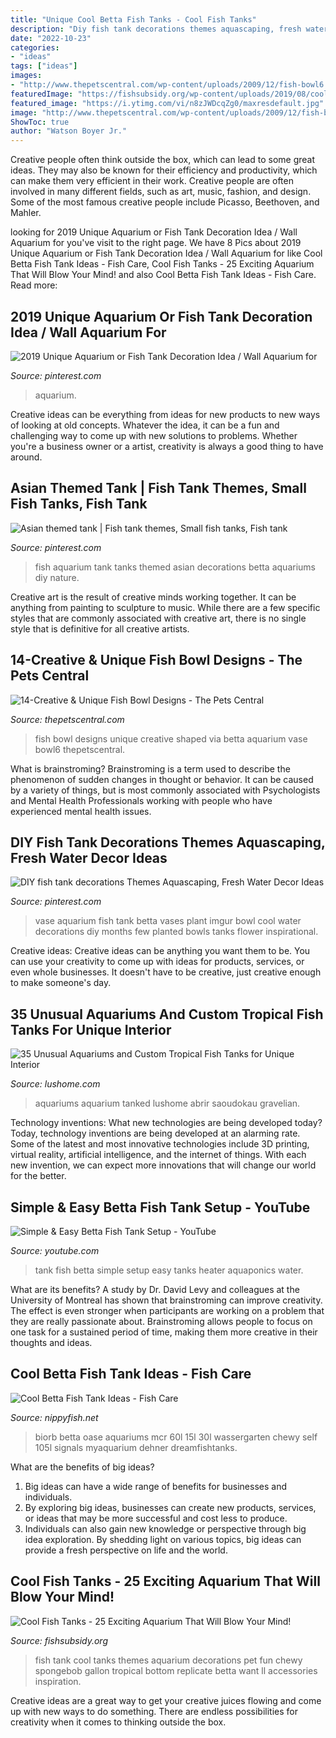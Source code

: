 ```yaml
---
title: "Unique Cool Betta Fish Tanks - Cool Fish Tanks"
description: "Diy fish tank decorations themes aquascaping, fresh water decor ideas"
date: "2022-10-23"
categories:
- "ideas"
tags: ["ideas"]
images:
- "http://www.thepetscentral.com/wp-content/uploads/2009/12/fish-bowl6.jpg"
featuredImage: "https://fishsubsidy.org/wp-content/uploads/2019/08/cool-fish-tanks.jpg"
featured_image: "https://i.ytimg.com/vi/n8zJWDcqZg0/maxresdefault.jpg"
image: "http://www.thepetscentral.com/wp-content/uploads/2009/12/fish-bowl6.jpg"
ShowToc: true
author: "Watson Boyer Jr."
---
```



Creative people often think outside the box, which can lead to some great ideas. They may also be known for their efficiency and productivity, which can make them very efficient in their work. Creative people are often involved in many different fields, such as art, music, fashion, and design. Some of the most famous creative people include Picasso, Beethoven, and Mahler.

	

		
looking for 2019 Unique Aquarium or Fish Tank Decoration Idea / Wall Aquarium for you've visit to the right page. We have 8 Pics about 2019 Unique Aquarium or Fish Tank Decoration Idea / Wall Aquarium for like Cool Betta Fish Tank Ideas - Fish Care, Cool Fish Tanks - 25 Exciting Aquarium That Will Blow Your Mind! and also Cool Betta Fish Tank Ideas - Fish Care. Read more:
		
    
## 2019 Unique Aquarium Or Fish Tank Decoration Idea / Wall Aquarium For

<img loading=lazy src="https://i.pinimg.com/736x/c4/39/10/c43910ed3e228d2d8008ac7135614a27.jpg" onerror="this.onerror=null;this.src='https://tse1.mm.bing.net/th?id=OIP.41RKSxgK26vqTGHNSsj3JgHaEK&amp;pid=15.1';" alt="2019 Unique Aquarium or Fish Tank Decoration Idea / Wall Aquarium for">

_Source: pinterest.com_

>aquarium. 

	

Creative ideas can be everything from ideas for new products to new ways of looking at old concepts. Whatever the idea, it can be a fun and challenging way to come up with new solutions to problems. Whether you're a business owner or a artist, creativity is always a good thing to have around.

    
## Asian Themed Tank | Fish Tank Themes, Small Fish Tanks, Fish Tank

<img loading=lazy src="https://i.pinimg.com/736x/49/36/e8/4936e82c907ecfc79330c383c91e794c--aquarium-ideas-tanks.jpg" onerror="this.onerror=null;this.src='https://tse1.mm.bing.net/th?id=OIP.LjQesAeqSQ0zN8hDrZJ8KwHaHa&amp;pid=15.1';" alt="Asian themed tank | Fish tank themes, Small fish tanks, Fish tank">

_Source: pinterest.com_

>fish aquarium tank tanks themed asian decorations betta aquariums diy nature. 

	

Creative art is the result of creative minds working together. It can be anything from painting to sculpture to music. While there are a few specific styles that are commonly associated with creative art, there is no single style that is definitive for all creative artists.

    
## 14-Creative &amp; Unique Fish Bowl Designs - The Pets Central

<img loading=lazy src="http://www.thepetscentral.com/wp-content/uploads/2009/12/fish-bowl6.jpg" onerror="this.onerror=null;this.src='https://tse1.mm.bing.net/th?id=OIP.ECShJ8Z1bpAP6MMGXJ5wBgHaFj&amp;pid=15.1';" alt="14-Creative &amp; Unique Fish Bowl Designs - The Pets Central">

_Source: thepetscentral.com_

>fish bowl designs unique creative shaped via betta aquarium vase bowl6 thepetscentral. 

	

What is brainstroming?
Brainstroming is a term used to describe the phenomenon of sudden changes in thought or behavior. It can be caused by a variety of things, but is most commonly associated with Psychologists and Mental Health Professionals working with people who have experienced mental health issues.

    
## DIY Fish Tank Decorations Themes Aquascaping, Fresh Water Decor Ideas

<img loading=lazy src="https://i.pinimg.com/736x/b9/9a/16/b99a16e86938720b604b44f88ca3566c.jpg" onerror="this.onerror=null;this.src='https://tse3.mm.bing.net/th?id=OIP.scFqWIGCXzFfDfsoC1DmnwHaP3&amp;pid=15.1';" alt="DIY fish tank decorations Themes Aquascaping, Fresh Water Decor Ideas">

_Source: pinterest.com_

>vase aquarium fish tank betta vases plant imgur bowl cool water decorations diy months few planted bowls tanks flower inspirational. 

	

Creative ideas:
Creative ideas can be anything you want them to be. You can use your creativity to come up with ideas for products, services, or even whole businesses. It doesn't have to be creative, just creative enough to make someone's day.

    
## 35 Unusual Aquariums And Custom Tropical Fish Tanks For Unique Interior

<img loading=lazy src="https://www.lushome.com/wp-content/uploads/2013/07/custom-aquariums-fish-tanks-25.jpg" onerror="this.onerror=null;this.src='https://tse3.mm.bing.net/th?id=OIP.201G6_y4JEtnZ0aeqbOpXgAAAA&amp;pid=15.1';" alt="35 Unusual Aquariums and Custom Tropical Fish Tanks for Unique Interior">

_Source: lushome.com_

>aquariums aquarium tanked lushome abrir saoudokau gravelian. 

	

Technology inventions: What new technologies are being developed today?
Today, technology inventions are being developed at an alarming rate. Some of the latest and most innovative technologies include 3D printing, virtual reality, artificial intelligence, and the internet of things. With each new invention, we can expect more innovations that will change our world for the better.

    
## Simple &amp; Easy Betta Fish Tank Setup - YouTube

<img loading=lazy src="https://i.ytimg.com/vi/n8zJWDcqZg0/maxresdefault.jpg" onerror="this.onerror=null;this.src='https://tse3.mm.bing.net/th?id=OIP.EB33dpkyv_pcZnWiqxmogQHaEK&amp;pid=15.1';" alt="Simple &amp; Easy Betta Fish Tank Setup - YouTube">

_Source: youtube.com_

>tank fish betta simple setup easy tanks heater aquaponics water. 

	

What are its benefits?
A study by Dr. David Levy and colleagues at the University of Montreal has shown that brainstroming can improve creativity. The effect is even stronger when participants are working on a problem that they are really passionate about. Brainstroming allows people to focus on one task for a sustained period of time, making them more creative in their thoughts and ideas.

    
## Cool Betta Fish Tank Ideas - Fish Care

<img loading=lazy src="https://nippyfish.net/wp-content/uploads/2021/05/81ydddI1FL._AC_SL1500_.jpg" onerror="this.onerror=null;this.src='https://tse2.mm.bing.net/th?id=OIP.5ZyNf-6FmVXWiW0a2ZT8cgHaIK&amp;pid=15.1';" alt="Cool Betta Fish Tank Ideas - Fish Care">

_Source: nippyfish.net_

>biorb betta oase aquariums mcr 60l 15l 30l wassergarten chewy self 105l signals myaquarium dehner dreamfishtanks. 

	

What are the benefits of big ideas?
1. Big ideas can have a wide range of benefits for businesses and individuals. 
2. By exploring big ideas, businesses can create new products, services, or ideas that may be more successful and cost less to produce. 
3. Individuals can also gain new knowledge or perspective through big idea exploration. By shedding light on various topics, big ideas can provide a fresh perspective on life and the world.

    
## Cool Fish Tanks - 25 Exciting Aquarium That Will Blow Your Mind!

<img loading=lazy src="https://fishsubsidy.org/wp-content/uploads/2019/08/cool-fish-tanks.jpg" onerror="this.onerror=null;this.src='https://tse2.mm.bing.net/th?id=OIP.qPR_T4Q9DHFwVq_utQXpiQHaEK&amp;pid=15.1';" alt="Cool Fish Tanks - 25 Exciting Aquarium That Will Blow Your Mind!">

_Source: fishsubsidy.org_

>fish tank cool tanks themes aquarium decorations pet fun chewy spongebob gallon tropical bottom replicate betta want ll accessories inspiration. 

	

Creative ideas are a great way to get your creative juices flowing and come up with new ways to do something. There are endless possibilities for creativity when it comes to thinking outside the box.

